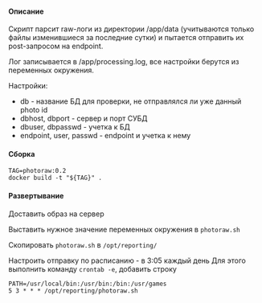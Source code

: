 #### Описание

Скрипт парсит raw-логи из директории /app/data (учитываются только файлы изменившиеся за последние сутки) и пытается отправить их post-запросом на endpoint.

Лог записывается в /app/processing.log, все настройки берутся из переменных окружения. 

Настройки:

* db - название БД для проверки, не отправлялся ли уже данный photo id
* dbhost, dbport - сервер и порт СУБД
* dbuser, dbpasswd - учетка к БД
* endpoint, user, passwd - endpoint и учетка к нему

#### Сборка

```shell script
TAG=photoraw:0.2
docker build -t "${TAG}" .
```

#### Развертывание
Доставить образ на сервер

Выставить нужное значение переменных окружения в `photoraw.sh`

Скопировать `photoraw.sh` в `/opt/reporting/`

Настроить отправку по расписанию - в 3:05 каждый день
Для этого выполнить команду `crontab -e`, добавить строку
```shell script
PATH=/usr/local/bin:/usr/bin:/bin:/usr/games
5 3 * * * /opt/reporting/photoraw.sh
```